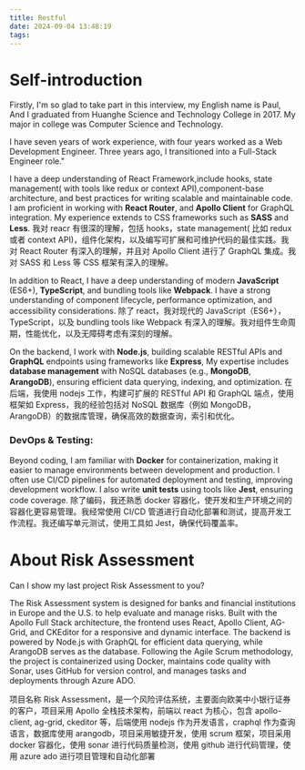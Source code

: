```yaml
---
title: Restful
date: 2024-09-04 13:48:19
tags:
---
```


# Self-introduction

Firstly, I'm so glad to take part in this interview, my English name is Paul, And I graduated from Huanghe Science and Technology College in 2017. My major in college was Computer Science and Technology.

I have seven years of work experience, with four years worked as a Web Development Engineer. Three years ago, I transitioned into a Full-Stack Engineer role."

I have a deep understanding of React Framework,include hooks, state management( with tools like redux or context API),component-base architecture, and best practices for writing scalable and maintainable code. I am proficient in working with **React Router**, and **Apollo Client** for GraphQL integration. My experience extends to CSS frameworks such as **SASS** and **Less**.
我对 reacr 有很深的理解，包括 hooks，state management( 比如 redux 或者 context API)，组件化架构，以及编写可扩展和可维护代码的最佳实践。我对 React Router 有深入的理解，并且对 Apollo Client 进行了 GraphQL 集成。我对 SASS 和 Less 等 CSS 框架有深入的理解。

In addition to React, I have a deep understanding of modern **JavaScript** (ES6+), **TypeScript**, and bundling tools like **Webpack**. I have a strong understanding of component lifecycle, performance optimization, and accessibility considerations.
除了 react，我对现代的 JavaScript（ES6+），TypeScript，以及 bundling tools like Webpack 有深入的理解。我对组件生命周期，性能优化，以及无障碍考虑有深刻的理解。

On the backend, I work with **Node.js**, building scalable RESTful APIs and **GraphQL** endpoints using frameworks like **Express**, My expertise includes **database management** with NoSQL databases (e.g., **MongoDB**, **ArangoDB**), ensuring efficient data querying, indexing, and optimization.
在后端，我使用 nodejs 工作，构建可扩展的 RESTful API 和 GraphQL 端点，使用框架如 Express，我的经验包括对 NoSQL 数据库（例如 MongoDB，ArangoDB）的数据库管理，确保高效的数据查询，索引和优化。

### DevOps & Testing:

Beyond coding, I am familiar with **Docker** for containerization, making it easier to manage environments between development and production. I often use CI/CD pipelines for automated deployment and testing, improving development workflow. I also write **unit tests** using tools like **Jest**, ensuring code coverage.
除了编码，我还熟悉 docker 容器化，使开发和生产环境之间的容器化更容易管理。我经常使用 CI/CD 管道进行自动化部署和测试，提高开发工作流程。我还编写单元测试，使用工具如 Jest，确保代码覆盖率。

# About Risk Assessment

Can I show my last project Risk Assessment to you?

The Risk Assessment system is designed for banks and financial institutions in Europe and the U.S. to help evaluate and manage risks. Built with the Apollo Full Stack architecture, the frontend uses React, Apollo Client, AG-Grid, and CKEditor for a responsive and dynamic interface. The backend is powered by Node.js with GraphQL for efficient data querying, while ArangoDB serves as the database. Following the Agile Scrum methodology, the project is containerized using Docker, maintains code quality with Sonar, uses GitHub for version control, and manages tasks and deployments through Azure ADO.

项目名称 Risk Assessment，是一个风险评估系统，主要面向欧美中小银行证券的客户，项目采用 Apollo 全栈技术架构，前端以 react 为核心，包含 apollo-client, ag-grid, ckeditor 等，后端使用 nodejs 作为开发语言，craphql 作为查询语言，数据库使用 arangodb，项目采用敏捷开发，使用 scrum 框架，项目采用 docker 容器化，使用 sonar 进行代码质量检测，使用 github 进行代码管理，使用 azure ado 进行项目管理和自动化部署
